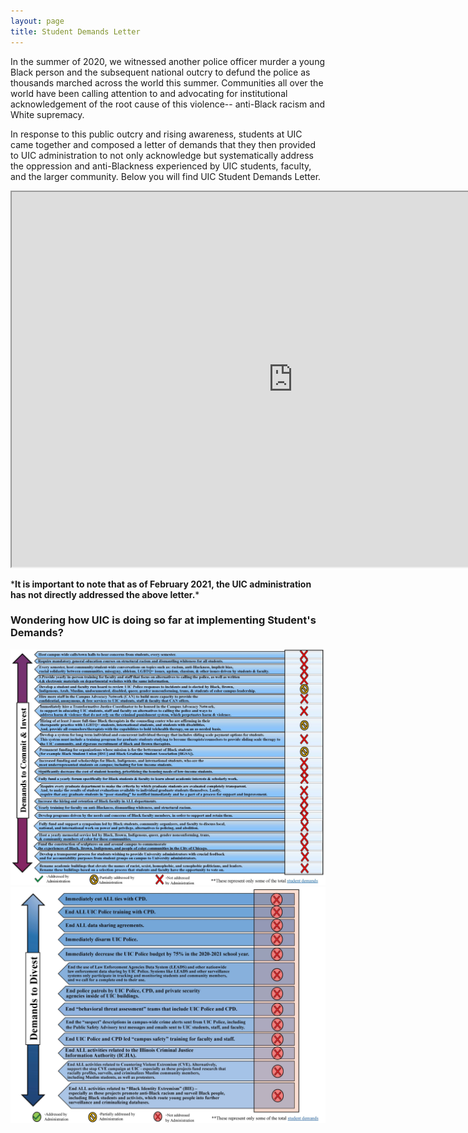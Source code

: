```yaml
---
layout: page
title: Student Demands Letter
---
```

  
In the summer of 2020, we witnessed another police officer murder a young Black person and the subsequent national outcry to defund the police as thousands marched across the world this summer. Communities all over the world have been calling attention to and advocating for institutional acknowledgement of the root cause of this violence-- anti-Black racism and White supremacy.   

In response to this public outcry and rising awareness, students at UIC came together and composed a letter of demands that they then provided to UIC administration to not only acknowledge but systematically address the oppression and anti-Blackness experienced by UIC students, faculty, and the larger community.  Below you will find UIC Student Demands Letter.  

<iframe id="student-demands" src="https://docs.google.com/document/u/1/d/e/2PACX-1vS5aNtgjnyFemX1x2EcgplCg26yTnM5BTW9qd84wCJY6KeoHieUKFtu-xPxNz4lStpaBowyV7SeuE-p/pub" height="600" width="900" title="student demands"></iframe>

\*__It is important to note that as of February 2021, the UIC administration has not directly addressed the above letter.__\*

### Wondering how UIC is doing so far at implementing Student's Demands?
![UIC Scorecard pt1](/public/images/assets/student-demands-commit-and-invest.jpg)
![UIC Scorecard pt2](/public/images/assets/student-demands-divest.jpg)
